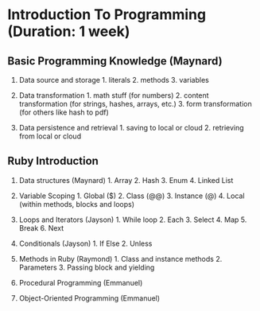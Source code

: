 # Introduction To Programming (Duration: 1 week)
## Basic Programming Knowledge (Maynard)
  1. Data source and storage
    1. literals
    2. methods
    3. variables

  2. Data transformation
    1. math stuff (for numbers)
    2. content transformation (for strings, hashes, arrays, etc.)
    3. form transformation (for others like hash to pdf)

  3. Data persistence and retrieval
    1. saving to local or cloud
    2. retrieving from local or cloud

## Ruby Introduction
  1. Data structures (Maynard)
    1. Array
    2. Hash
    3. Enum
    4. Linked List
  
  2. Variable Scoping
    1. Global ($)
    2. Class (@@)
    3. Instance (@)
    4. Local (within methods, blocks and loops)

  3. Loops and Iterators (Jayson)
    1. While loop
    2. Each
    3. Select
    4. Map
    5. Break
    6. Next

  4. Conditionals (Jayson)
    1. If Else
    2. Unless

  5. Methods in Ruby (Raymond)
    1. Class and instance methods
    2. Parameters
    3. Passing block and yielding

  6. Procedural Programming (Emmanuel)
  7. Object-Oriented Programming (Emmanuel)
